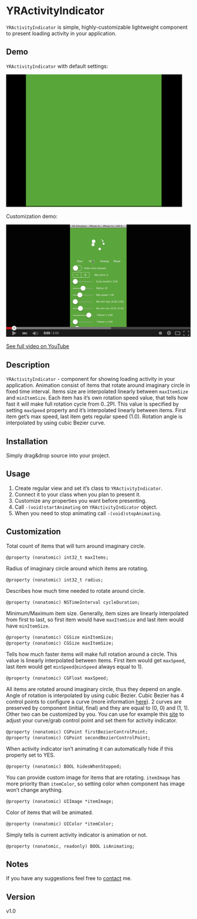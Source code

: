# YRActivityIndicator

`YRActivityIndicator` is simple, highly-customizable lightweight component to present loading activity in your application.

## Demo

`YRActivityIndicator` with default settings:

![Demo](/demo.gif)

Customization demo:

[![FullDemo](/youtube.png)](https://www.youtube.com/watch?v=HCTKk94Uk7U&feature=youtu.be)

[See full video on YouTube](https://www.youtube.com/watch?v=HCTKk94Uk7U&feature=youtu.be)

## Description

`YRActivityIndicator` - component for showing loading activity in your application. Animation consist of items that rotate around imaginary circle in fixed time interval. Items size are interpolated linearly between `maxItemSize` and `minItemSize`. Each item has it’s own rotation speed value, that tells how fast it will make full rotation cycle from 0..2PI. This value is specified by setting `maxSpeed` property and it’s interpolated linearly between items. First item get’s max speed, last item gets regular speed (1.0). Rotation angle is interpolated by using cubic Bezier curve.

## Installation

Simply drag&drop source into your project.

## Usage

1. Create regular view and set it’s class to `YRActivityIndicator`.
2. Connect it to your class when you plan to present it.
3. Customize any properties you want before presenting.
4. Call `-(void)startAnimating` on `YRActivityIndicator` object.
5. When you need to stop animating call `-(void)stopAnimating`.

## Customization 

Total count of items that will turn around imaginary circle.

	@property (nonatomic) int32_t maxItems;

Radius of imaginary circle around which items are rotating.

	@property (nonatomic) int32_t radius;


Describes how much time needed to rotate around circle.

	@property (nonatomic) NSTimeInterval cycleDuration;


Minimum/Maximum item size. Generally, item sizes are linearly interpolated from first to last, so first item would have `maxItemSize` and last item would have `minItemSize`.

	@property (nonatomic) CGSize minItemSize;
	@property (nonatomic) CGSize maxItemSize;

Tells how much faster items will make full rotation around a circle. This value is linearly interpolated between items. First item would get `maxSpeed`, last item would get `minSpeed`(`minSpeed` always equal to 1).

	@property (nonatomic) CGFloat maxSpeed;

All items are rotated around imaginary circle, thus they depend on angle. Angle of rotation is interpolated by using cubic Bezier. Cubic Bezier has 4 control points to configure a curve (more information [here](http://en.wikipedia.org/wiki/B%C3%A9zier_curve#Cubic_B.C3.A9zier_curves)). 2 curves are preserved by component (initial, final) and they are equal to (0, 0) and (1, 1). Other two can be customized by you. You can use for example this [site](http://cubic-bezier.com/) to adjust your curve/grab control point and set them for activity indicator.

	@property (nonatomic) CGPoint firstBezierControlPoint;
	@property (nonatomic) CGPoint secondBezierControlPoint;

When activity indicator isn’t animating it can automatically hide if this property set to YES.	

	@property (nonatomic) BOOL hidesWhenStopped;


You can provide custom image for items that are rotating. `itemImage` has more priority than `itemColor`, so setting color when component has image won’t change anything.

	@property (nonatomic) UIImage *itemImage;

Color of items that will be animated.

	@property (nonatomic) UIColor *itemColor;	

Simply tells is current activity indicator is animation or not.
	
	@property (nonatomic, readonly) BOOL isAnimating;

## Notes

If you have any suggestions feel free to [contact](mailto:solomidSF@bk.ru) me.

## Version

v1.0